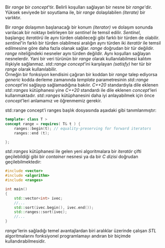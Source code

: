 Bir _range_ bir _concept_'tir. Belirli koşulları sağlayan bir nesne bir _range_'dir. Yüksek seviyede bir soyutlama ile, bir _range_ dolaşılabilen _(iterate)_ bir varlıktır. <br>

Bir _range_ dolaşımın başlanacağı bir konum _(iterator)_ ve dolaşım sonunda varılacak bir noktayı belirleyen bir _sentinel_ ile temsil edilir. 
_Sentinel_, başlangıç _iteratörü_ ile aynı türden olabileceği gibi farklı bir türden de olabilir. _sentinel_'in farklı bir türden olabilmesi aralığın aynı türden iki _iteratör_ ile temsil edilmesine göre daha fazla olanak sağlar. _range_ doğrudan bir tür değildir. _range_ niteliğindeki nesneler aynı türden değildir. Aynı koşulları sağlayan nesnelerdir.
Yani bir veri türünün bir _range_ olarak kullanılabilmesi kalıtım ilişkiyle sağlanmaz. _std::range_ _concept_'ini karşılayan _(satisfy)_ her tür bir _range_ olarak kullanılabilir.<br> Örneğin bir fonksiyon kendisini çağıran bir koddan bir _range_ talep ediyorsa _generic_ kodda derleme zamanında _template_ parametresinin _std::range concept_'ini sağlayıp sağlamadığına bakılır. _C++20_ standardıyla dile eklenen _std::ranges_ kütüphanesi yine _C++20_ standardı ile dile eklenen _concept_'leri kullanmaktadır. _std::ranges_ kütüphanesini daha iyi anlayabilmek için önce _concept_'leri anlamamız ve öğrenmemiz gerekir.<br>

std::range concept'i ranges başlık dosyasında aşaıdaki gibi tanımlanmıştır:

```cpp
template< class T >
concept range = requires( T& t ) {
    ranges::begin(t); // equality-preserving for forward iterators
    ranges::end (t);

};
```

_std::ranges_ kütüphanesi ile gelen yeni algoritmalara bir _iteratör_ çifti geçilebildiği gibi bir _container_ nesnesi ya da bir _C dizisi_ doğrudan geçilebilmektedir:

```cpp
#include <vector>
#include <algorithm>
#include <ranges>

int main()
{
	std::vector<int> ivec;
	//...
	std::sort(ivec.begin(), ivec.end());
	std::ranges::sort(ivec);
	//...
}
```

_range_'lerin sağladığı temel avantajlardan biri aralıklar üzerinde çalışan _STL_ algoritmalarını fonksiyonel programlamayı andıran bir biçimde kullandırabilmesidir.


